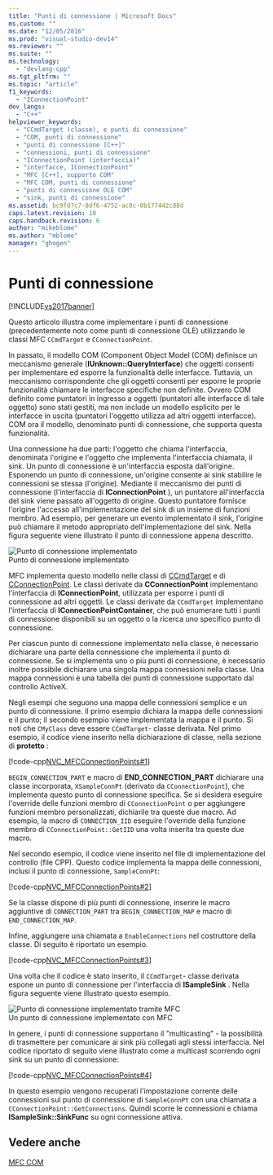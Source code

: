 ```yaml
---
title: "Punti di connessione | Microsoft Docs"
ms.custom: ""
ms.date: "12/05/2016"
ms.prod: "visual-studio-dev14"
ms.reviewer: ""
ms.suite: ""
ms.technology: 
  - "devlang-cpp"
ms.tgt_pltfrm: ""
ms.topic: "article"
f1_keywords: 
  - "IConnectionPoint"
dev_langs: 
  - "C++"
helpviewer_keywords: 
  - "CCmdTarget (classe), e punti di connessione"
  - "COM, punti di connessione"
  - "punti di connessione [C++]"
  - "connessioni, punti di connessione"
  - "IConnectionPoint (interfaccia)"
  - "interfacce, IConnectionPoint"
  - "MFC [C++], supporto COM"
  - "MFC COM, punti di connessione"
  - "punti di connessione OLE COM"
  - "sink, punti di connessione"
ms.assetid: bc9fd7c7-8df6-4752-ac8c-0b177442c88d
caps.latest.revision: 10
caps.handback.revision: 6
author: "mikeblome"
ms.author: "mblome"
manager: "ghogen"
---
```

# Punti di connessione
[!INCLUDE[vs2017banner](../assembler/inline/includes/vs2017banner.md)]

Questo articolo illustra come implementare i punti di connessione \(precedentemente noto come punti di connessione OLE\) utilizzando le classi MFC `CCmdTarget` e `CConnectionPoint`.  
  
 In passato, il modello COM \(Component Object Model \(COM\) definisce un meccanismo generale \(**IUnknown::QueryInterface**\) che oggetti consenti per implementare ed esporre la funzionalità delle interfacce.  Tuttavia, un meccanismo corrispondente che gli oggetti consenti per esporre le proprie funzionalità chiamare le interfacce specifiche non definite.  Ovvero COM definito come puntatori in ingresso a oggetti \(puntatori alle interfacce di tale oggetto\) sono stati gestiti, ma non include un modello esplicito per le interfacce in uscita \(puntatori l'oggetto utilizza ad altri oggetti interfacce\).  COM ora il modello, denominato punti di connessione, che supporta questa funzionalità.  
  
 Una connessione ha due parti: l'oggetto che chiama l'interfaccia, denominata l'origine e l'oggetto che implementa l'interfaccia chiamata, il sink.  Un punto di connessione è un'interfaccia esposta dall'origine.  Esponendo un punto di connessione, un'origine consente ai sink stabilire le connessioni se stessa \(l'origine\).  Mediante il meccanismo dei punti di connessione \(l'interfaccia di **IConnectionPoint** \), un puntatore all'interfaccia del sink viene passato all'oggetto di origine.  Questo puntatore fornisce l'origine l'accesso all'implementazione del sink di un insieme di funzioni membro.  Ad esempio, per generare un evento implementato il sink, l'origine può chiamare il metodo appropriato dell'implementazione del sink.  Nella figura seguente viene illustrato il punto di connessione appena descritto.  
  
 ![Punto di connessione implementato](../mfc/media/vc37lh1.png "vc37LH1")  
Punto di connessione implementato  
  
 MFC implementa questo modello nelle classi di [CCmdTarget](../mfc/reference/ccmdtarget-class.md) e di [CConnectionPoint](../mfc/reference/cconnectionpoint-class.md).  Le classi derivate da **CConnectionPoint** implementano l'interfaccia di **IConnectionPoint**, utilizzata per esporre i punti di connessione ad altri oggetti.  Le classi derivate da `CCmdTarget` implementano l'interfaccia di **IConnectionPointContainer**, che può enumerare tutti i punti di connessione disponibili su un oggetto o la ricerca uno specifico punto di connessione.  
  
 Per ciascun punto di connessione implementato nella classe, è necessario dichiarare una parte della connessione che implementa il punto di connessione.  Se si implementa uno o più punti di connessione, è necessario inoltre possibile dichiarare una singola mappa connessioni nella classe.  Una mappa connessioni è una tabella dei punti di connessione supportato dal controllo ActiveX.  
  
 Negli esempi che seguono una mappa delle connessioni semplice e un punto di connessione.  Il primo esempio dichiara la mappa delle connessioni e il punto; il secondo esempio viene implementata la mappa e il punto.  Si noti che `CMyClass` deve essere `CCmdTarget`\- classe derivata.  Nel primo esempio, il codice viene inserito nella dichiarazione di classe, nella sezione di **protetto** :  
  
 [!code-cpp[NVC_MFCConnectionPoints#1](../mfc/codesnippet/CPP/connection-points_1.h)]  
  
 `BEGIN_CONNECTION_PART` e macro di **END\_CONNECTION\_PART** dichiarare una classe incorporata, `XSampleConnPt` \(derivato da `CConnectionPoint`\), che implementa questo punto di connessione specifica.  Se si desidera eseguire l'override delle funzioni membro di `CConnectionPoint` o per aggiungere funzioni membro personalizzati, dichiarile tra queste due macro.  Ad esempio, la macro di `CONNECTION_IID` eseguire l'override della funzione membro di `CConnectionPoint::GetIID` una volta inserita tra queste due macro.  
  
 Nel secondo esempio, il codice viene inserito nel file di implementazione del controllo \(file CPP\).  Questo codice implementa la mappa delle connessioni, inclusi il punto di connessione, `SampleConnPt`:  
  
 [!code-cpp[NVC_MFCConnectionPoints#2](../mfc/codesnippet/CPP/connection-points_2.cpp)]  
  
 Se la classe dispone di più punti di connessione, inserire le macro aggiuntive di `CONNECTION_PART` tra `BEGIN_CONNECTION_MAP` e macro di `END_CONNECTION_MAP`.  
  
 Infine, aggiungere una chiamata a `EnableConnections` nel costruttore della classe.  Di seguito è riportato un esempio.  
  
 [!code-cpp[NVC_MFCConnectionPoints#3](../mfc/codesnippet/CPP/connection-points_3.cpp)]  
  
 Una volta che il codice è stato inserito, il `CCmdTarget`\- classe derivata espone un punto di connessione per l'interfaccia di **ISampleSink** .  Nella figura seguente viene illustrato questo esempio.  
  
 ![Punto di connessione implementato tramite MFC](../mfc/media/vc37lh2.png "vc37LH2")  
Un punto di connessione implementato con MFC  
  
 In genere, i punti di connessione supportano il "multicasting" \- la possibilità di trasmettere per comunicare ai sink più collegati agli stessi interfaccia.  Nel codice riportato di seguito viene illustrato come a multicast scorrendo ogni sink su un punto di connessione:  
  
 [!code-cpp[NVC_MFCConnectionPoints#4](../mfc/codesnippet/CPP/connection-points_4.cpp)]  
  
 In questo esempio vengono recuperati l'impostazione corrente delle connessioni sul punto di connessione di `SampleConnPt` con una chiamata a `CConnectionPoint::GetConnections`.  Quindi scorre le connessioni e chiama **ISampleSink::SinkFunc** su ogni connessione attiva.  
  
## Vedere anche  
 [MFC COM](../mfc/mfc-com.md)